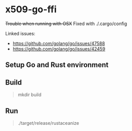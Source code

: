 # x509-go-ffi
~~Trouble when running with OSX~~
Fixed with ./.cargo/config

Linked issues:
- https://github.com/golang/go/issues/47588
- https://github.com/golang/go/issues/42459

## Setup Go and Rust environment

## Build
> mkdir build

## Run
> ./target/release/rustaceanize 
